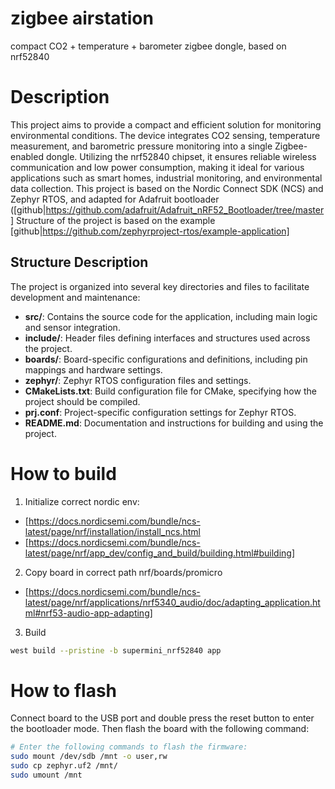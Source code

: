 # zigbee airstation
compact CO2 + temperature + barometer zigbee dongle, based on nrf52840

# Description
This project aims to provide a compact and efficient solution for monitoring environmental conditions. The device integrates CO2 sensing, temperature measurement, and barometric pressure monitoring into a single Zigbee-enabled dongle. Utilizing the nrf52840 chipset, it ensures reliable wireless communication and low power consumption, making it ideal for various applications such as smart homes, industrial monitoring, and environmental data collection.
This project is based on the Nordic Connect SDK (NCS) and Zephyr RTOS, and adapted for Adafruit bootloader ([github|https://github.com/adafruit/Adafruit_nRF52_Bootloader/tree/master]
Structure of the project is based on the example [github|https://github.com/zephyrproject-rtos/example-application]

## Structure Description
The project is organized into several key directories and files to facilitate development and maintenance:

- **src/**: Contains the source code for the application, including main logic and sensor integration.
- **include/**: Header files defining interfaces and structures used across the project.
- **boards/**: Board-specific configurations and definitions, including pin mappings and hardware settings.
- **zephyr/**: Zephyr RTOS configuration files and settings.
- **CMakeLists.txt**: Build configuration file for CMake, specifying how the project should be compiled.
- **prj.conf**: Project-specific configuration settings for Zephyr RTOS.
- **README.md**: Documentation and instructions for building and using the project.

# How to build
1. Initialize correct nordic env:
 - [https://docs.nordicsemi.com/bundle/ncs-latest/page/nrf/installation/install_ncs.html
 - [https://docs.nordicsemi.com/bundle/ncs-latest/page/nrf/app_dev/config_and_build/building.html#building]
2. Copy board in correct path nrf/boards/promicro
- [https://docs.nordicsemi.com/bundle/ncs-latest/page/nrf/applications/nrf5340_audio/doc/adapting_application.html#nrf53-audio-app-adapting]
3. Build
```sh
west build --pristine -b supermini_nrf52840 app
```

# How to flash
Connect board to the USB port and double press the reset button to enter the bootloader mode. Then flash the board with the following command:
```sh
# Enter the following commands to flash the firmware:
sudo mount /dev/sdb /mnt -o user,rw
sudo cp zephyr.uf2 /mnt/
sudo umount /mnt
```
